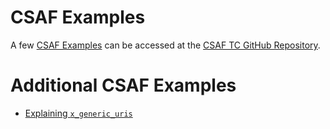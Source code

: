 # CSAF Examples

A few [CSAF Examples](https://github.com/oasis-tcs/csaf/tree/master/csaf_2.0/examples) can be accessed at the [CSAF TC GitHub Repository](https://github.com/oasis-tcs/csaf/tree/master/csaf_2.0/examples).

# Additional CSAF Examples

- [Explaining `x_generic_uris`](https://oasis-open.github.io/csaf-documentation/examples/x_generic_uris)
